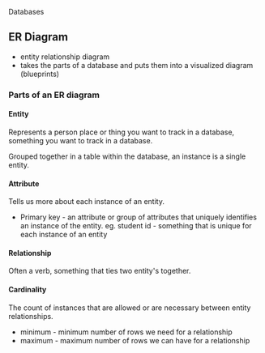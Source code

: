 Databases

## ER Diagram

- entity relationship diagram
- takes the parts of a database and puts them into a visualized diagram (blueprints)

### Parts of an ER diagram

#### Entity

Represents a person place or thing you want to track in a database, something you want to track in a database.

Grouped together in a table within the database, an instance is a single entity.

#### Attribute

Tells us more about each instance of an entity.

* Primary key - an attribute or group of attributes that uniquely identifies an instance of the entity.
 eg. student id - something that is unique for each instance of an entity

 #### Relationship

 Often a verb, something that ties two entity's together.

#### Cardinality

The count of instances that are allowed or are necessary between entity relationships.

* minimum - minimum number of rows we need for a relationship
* maximum - maximum number of rows we can have for a relationship


